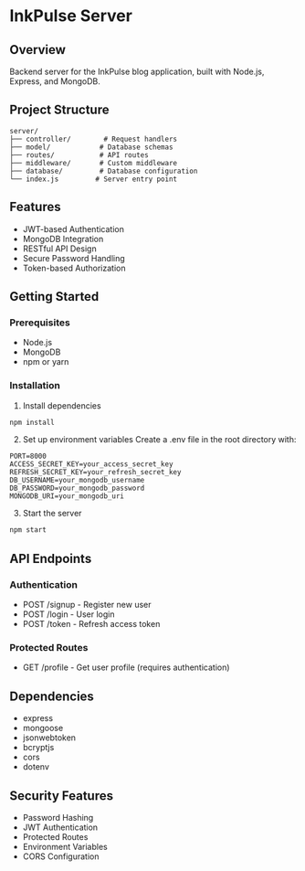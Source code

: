 # InkPulse Server

## Overview
Backend server for the InkPulse blog application, built with Node.js, Express, and MongoDB.

## Project Structure
```
server/
├── controller/        # Request handlers
├── model/            # Database schemas
├── routes/           # API routes
├── middleware/       # Custom middleware
├── database/         # Database configuration
└── index.js         # Server entry point
```

## Features
- JWT-based Authentication
- MongoDB Integration
- RESTful API Design
- Secure Password Handling
- Token-based Authorization

## Getting Started

### Prerequisites
- Node.js
- MongoDB
- npm or yarn

### Installation
1. Install dependencies
```bash
npm install
```

2. Set up environment variables
Create a .env file in the root directory with:
```
PORT=8000
ACCESS_SECRET_KEY=your_access_secret_key
REFRESH_SECRET_KEY=your_refresh_secret_key
DB_USERNAME=your_mongodb_username
DB_PASSWORD=your_mongodb_password
MONGODB_URI=your_mongodb_uri
```

3. Start the server
```bash
npm start
```

## API Endpoints

### Authentication
- POST /signup - Register new user
- POST /login - User login
- POST /token - Refresh access token

### Protected Routes
- GET /profile - Get user profile (requires authentication)

## Dependencies
- express
- mongoose
- jsonwebtoken
- bcryptjs
- cors
- dotenv

## Security Features
- Password Hashing
- JWT Authentication
- Protected Routes
- Environment Variables
- CORS Configuration